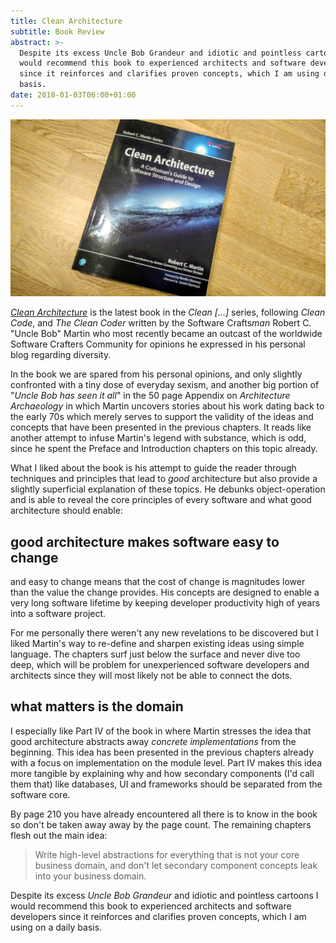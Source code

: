 ```yaml
---
title: Clean Architecture
subtitle: Book Review
abstract: >-
  Despite its excess Uncle Bob Grandeur and idiotic and pointless cartoons I
  would recommend this book to experienced architects and software developers
  since it reinforces and clarifies proven concepts, which I am using on a daily
  basis.
date: 2018-01-03T06:00+01:00
---
```


![Clean Architecture](../media/clean-architecture.jpg)

[_Clean Architecture_](http://amzn.to/2CKO0LN) is the latest book in the _Clean
[...]_ series, following _Clean Code_, and _The Clean Coder_ written by the
Software Crafts*man* Robert C. "Uncle Bob" Martin who most recently became an
outcast of the worldwide Software Crafters Community for opinions he expressed
in his personal blog regarding diversity.

In the book we are spared from his personal opinions, and only slightly
confronted with a tiny dose of everyday sexism, and another big portion of
"_Uncle Bob has seen it all_" in the 50 page Appendix on _Architecture
Archaeology_ in which Martin uncovers stories about his work dating back to the
early 70s which merely serves to support the validity of the ideas and concepts
that have been presented in the previous chapters. It reads like another attempt
to infuse Martin's legend with substance, which is odd, since he spent the
Preface and Introduction chapters on this topic already.

What I liked about the book is his attempt to guide the reader through
techniques and principles that lead to _good_ architecture but also provide a
slightly superficial explanation of these topics. He debunks object-operation
and is able to reveal the core principles of every software and what good
architecture should enable:

## good architecture makes software easy to change

and easy to change means that the cost of change is magnitudes lower than the
value the change provides. His concepts are designed to enable a very long
software lifetime by keeping developer productivity high of years into a
software project.

For me personally there weren't any new revelations to be discovered but I liked
Martin's way to re-define and sharpen existing ideas using simple language. The
chapters surf just below the surface and never dive too deep, which will be
problem for unexperienced software developers and architects since they will
most likely not be able to connect the dots.

## what matters is the domain

I especially like Part IV of the book in where Martin stresses the idea that
good architecture abstracts away _concrete implementations_ from the beginning.
This idea has been presented in the previous chapters already with a focus on
implementation on the module level. Part IV makes this idea more tangible by
explaining why and how secondary components (I'd call them that) like databases,
UI and frameworks should be separated from the software core.

By page 210 you have already encountered all there is to know in the book so
don't be taken away away by the page count. The remaining chapters flesh out the
main idea:

> Write high-level abstractions for everything that is not your core business
> domain, and don't let secondary component concepts leak into your business
> domain.

Despite its excess _Uncle Bob Grandeur_ and idiotic and pointless cartoons I
would recommend this book to experienced architects and software developers
since it reinforces and clarifies proven concepts, which I am using on a daily
basis.
